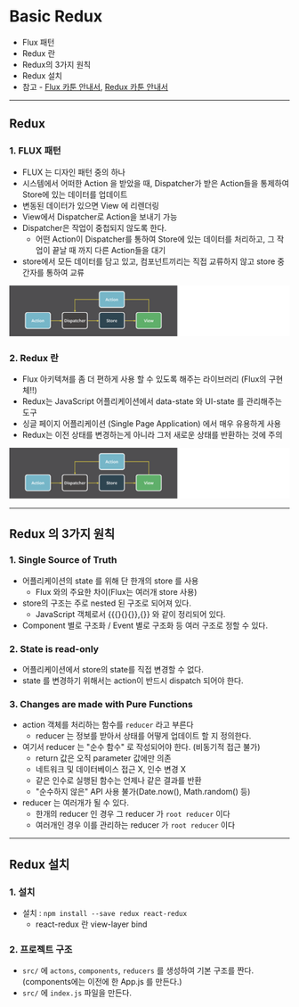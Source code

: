 # Basic Redux
  - Flux 패턴
  - Redux 란
  - Redux의 3가지 원칙
  - Redux 설치
  - 참고 - [Flux 카툰 안내서](http://bestalign.github.io/2015/10/06/cartoon-guide-to-flux/), [Redux 카툰 안내서](http://bestalign.github.io/2015/10/26/cartoon-intro-to-redux/)

---

## Redux
  ### 1. FLUX 패턴
  - FLUX 는 디자인 패턴 중의 하나
  - 시스템에서 어떠한 Action 을 받았을 때, Dispatcher가 받은 Action들을 통제하여 Store에 있는 데이터를 업데이트
  - 변동된 데이터가 있으면 View 에 리렌더링
  - View에서 Dispatcher로 Action을 보내기 가능
  - Dispatcher은 작업이 중첩되지 않도록 한다.
    - 어떤 Action이 Dispatcher를 통하여 Store에 있는 데이터를 처리하고, 그 작업이 끝날 때 까지 다른 Action들을 대기
  - store에서 모든 데이터를 담고 있고, 컴포넌트끼리는 직접 교류하지 않고 store 중간자를 통하여 교류

  ![](https://github.com/Lee-KyungSeok/ReactJS-Study/blob/master/ReduxBasic/picture/flux.png)

  ### 2. Redux 란
  - Flux 아키텍쳐를 좀 더 편하게 사용 할 수 있도록 해주는 라이브러리 (Flux의 구현체!!)
  - Redux는 JavaScript 어플리케이션에서 data-state 와 UI-state 를 관리해주는 도구
  - 싱글 페이지 어플리케이션 (Single Page Application) 에서 매우 유용하게 사용
  - Redux는 이전 상태를 변경하는게 아니라 그저 새로운 상태를 반환하는 것에 주의

  ![](https://github.com/Lee-KyungSeok/ReactJS-Study/blob/master/ReduxBasic/picture/flux.png)

---
## Redux 의 3가지 원칙
  ### 1. Single Source of Truth
  - 어플리케이션의 state 를 위해 단 한개의 store 를 사용
    - Flux 와의 주요한 차이(Flux는 여러개 store 사용)
  - store의 구조는 주로 nested 된 구조로 되어져 있다.
    - JavaScript 객체로서 {{{}{}{}},{}} 와 같이 정리되어 있다.
  - Component 별로 구조화 / Event 별로 구조화 등 여러 구조로 정할 수 있다.

  ### 2. State is read-only
  - 어플리케이션에서 store의 state를 직접 변경할 수 없다.
  - state 를 변경하기 위해서는 action이 반드시 dispatch 되어야 한다.

  ### 3. Changes are made with Pure Functions
  - action 객체를 처리하는 함수를 `reducer` 라고 부른다
    - reducer 는 정보를 받아서 상태를 어떻게 업데이트 할 지 정의한다.
  - 여기서 reducer 는 "순수 함수" 로 작성되어야 한다. (비동기적 접근 불가)
    - return 값은 오직 parameter 값에만 의존
    - 네트워크 및 데이터베이스 접근 X, 인수 변경 X
    - 같은 인수로 실행된 함수는 언제나 같은 결과를 반환
    - "순수하지 않은" API 사용 불가(Date.now(), Math.random() 등)
  - reducer 는 여러개가 될 수 있다.
    - 한개의 reducer 인 경우 그 reducer 가 `root reducer` 이다
    - 여러개인 경우 이를 관리하는 reducer 가 `root reducer` 이다

---
## Redux 설치
  ### 1. 설치
  - 설치 : `npm install --save redux react-redux`
    - react-redux 란 view-layer bind

  ### 2. 프로젝트 구조
  - `src/` 에 `actons`, `components`, `reducers` 를 생성하여 기본 구조를 짠다. (components에는 이전에 한 App.js 를 만든다.)
  - `src/` 에 `index.js` 파일을 만든다.

